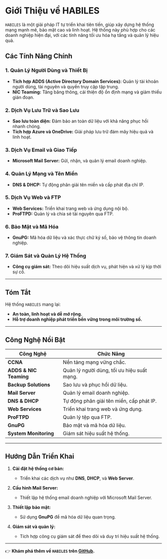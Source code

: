 # **Giới Thiệu về HABILES**

`HABILES` là một giải pháp IT tự triển khai tiên tiến, giúp xây dựng hệ thống mạng mạnh mẽ, bảo mật cao và linh hoạt. Hệ thống này phù hợp cho các doanh nghiệp hiện đại, với các tính năng tối ưu hóa hạ tầng và quản lý hiệu quả.

## **Các Tính Năng Chính**

### **1. Quản Lý Người Dùng và Thiết Bị**  
- **Tích hợp ADDS (Active Directory Domain Services):** Quản lý tài khoản người dùng, tài nguyên và quyền truy cập tập trung.  
- **NIC Teaming:** Tăng băng thông, cải thiện độ ổn định mạng và giảm thiểu gián đoạn.

### **2. Dịch Vụ Lưu Trữ và Sao Lưu**  
- **Sao lưu toàn diện:** Đảm bảo an toàn dữ liệu với khả năng phục hồi nhanh chóng.  
- **Tích hợp Azure và OneDrive:** Giải pháp lưu trữ đám mây hiệu quả và linh hoạt.

### **3. Dịch Vụ Email và Giao Tiếp**  
- **Microsoft Mail Server:** Gửi, nhận, và quản lý email doanh nghiệp.

### **4. Quản Lý Mạng và Tên Miền**  
- **DNS & DHCP:** Tự động phân giải tên miền và cấp phát địa chỉ IP.

### **5. Dịch Vụ Web và FTP**  
- **Web Services:** Triển khai trang web và ứng dụng nội bộ.  
- **ProFTPD:** Quản lý và chia sẻ tài nguyên qua FTP.

### **6. Bảo Mật và Mã Hóa**  
- **GnuPG:** Mã hóa dữ liệu và xác thực chữ ký số, bảo vệ thông tin doanh nghiệp.

### **7. Giám Sát và Quản Lý Hệ Thống**  
- **Công cụ giám sát:** Theo dõi hiệu suất dịch vụ, phát hiện và xử lý kịp thời sự cố.

---

## **Tóm Tắt**

Hệ thống `HABILES` mang lại:  
- **An toàn, linh hoạt và dễ mở rộng.**  
- **Hỗ trợ doanh nghiệp phát triển bền vững trong môi trường số.**

---

## **Công Nghệ Nổi Bật**

| **Công Nghệ**       | **Chức Năng**                                 |
|----------------------|-----------------------------------------------|
| **CCNA**            | Nền tảng mạng vững chắc.                     |
| **ADDS & NIC Teaming** | Quản lý người dùng, tối ưu hiệu suất mạng.  |
| **Backup Solutions**| Sao lưu và phục hồi dữ liệu.                 |
| **Mail Server**     | Quản lý email doanh nghiệp.                  |
| **DNS & DHCP**      | Tự động phân giải tên miền, cấp phát IP.     |
| **Web Services**    | Triển khai trang web và ứng dụng.            |
| **ProFTPD**         | Quản lý tệp qua FTP.                         |
| **GnuPG**           | Bảo mật và mã hóa dữ liệu.                   |
| **System Monitoring**| Giám sát hiệu suất hệ thống.                |

---

## **Hướng Dẫn Triển Khai**

1. **Cài đặt hệ thống cơ bản:**  
   - Triển khai các dịch vụ như **DNS**, **DHCP**, và **Web Server**.

2. **Cấu hình Mail Server:**  
   - Thiết lập hệ thống email doanh nghiệp với Microsoft Mail Server.

3. **Thiết lập bảo mật:**  
   - Sử dụng **GnuPG** để mã hóa dữ liệu quan trọng.

4. **Giám sát và quản lý:**  
   - Tích hợp công cụ giám sát để theo dõi và duy trì hiệu suất hệ thống.

---

👉 **Khám phá thêm về `HABILES` trên [GitHub](#).**
